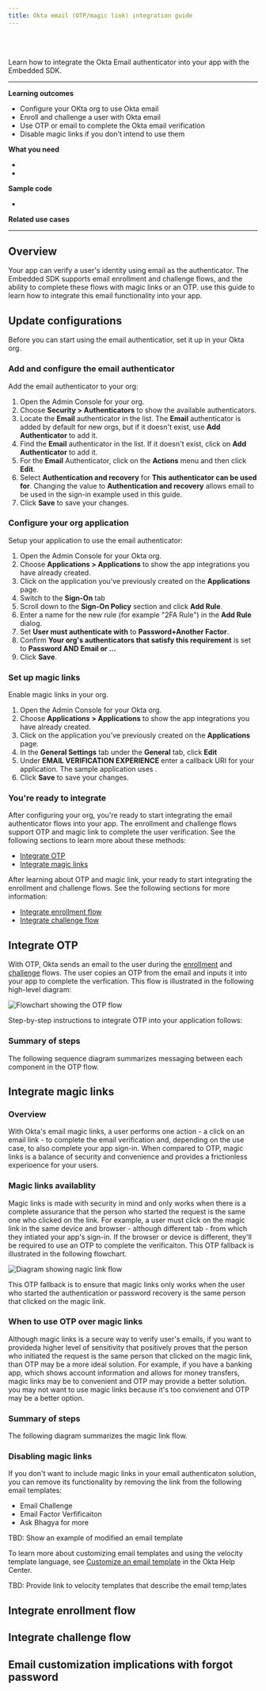 ```yaml
---
title: Okta email (OTP/magic link) integration guide
---
```


<div class="oie-embedded-sdk">

<ApiLifecycle access="ie" /><br>
<ApiLifecycle access="Limited GA" /><br>

<StackSelector />

Learn how to integrate the Okta Email authenticator into your app with the Embedded SDK.

---
**Learning outcomes**

* Configure your OKta org to use Okta email
* Enroll and challenge a user with Okta email
* Use OTP or email to complete the Okta email verification
* Disable magic links if you don't intend to use them

**What you need**

* <StackSnippet snippet="whatyouneedsdk" />
* <StackSnippet snippet="whatyouneedorg" />

**Sample code**

* <StackSnippet snippet="samplecode" />

**Related use cases**

<StackSnippet snippet="relatedusecases" />

---

## Overview

Your app can verify a user's identity using email as the authenticator. The Embedded SDK supports email enrollment and challenge flows, and the ability to complete these flows with magic links or an OTP. use this guide to learn how to integrate this email functionality into your app.

## Update configurations

Before you can start using the email authenticatior, set it up in your Okta org.

### Add and configure the email authenticator

Add the email authenticator to your org:

1. Open the Admin Console for your org.
1. Choose **Security > Authenticators** to show the available authenticators.
1. Locate the **Email** authenticator in the list. The **Email** authenticator is added by default for new orgs, but if it doesn't exist, use **Add Authenticator** to add it.
1. Find the **Email** authenticator in the list. If it doesn't exist, click on **Add Authenticator** to add it.
1. For the **Email** Authenticator, click on the **Actions** menu and then click **Edit**.
1. Select **Authentication and recovery** for **This authenticator can be used for**. Changing the value to **Authentication and recovery**  allows email to be used in the sign-in example used in this guide.
1. Click **Save** to save your changes.

### Configure your org application

Setup your application to use the email authenticator:

1. Open the Admin Console for your Okta org.
1. Choose **Applications > Applications** to show the app integrations you have already created.
1. Click on the application you’ve previously created on the **Applications** page.
1. Switch to the **Sign-On** tab
1. Scroll down to the **Sign-On Policy** section and click **Add Rule**.
1. Enter a name for the new rule (for example "2FA Rule") in the **Add Rule** dialog.
1. Set **User must authenticate with** to **Password+Another Factor**.
1. Confirm **Your org's authenticators that satisfy this requirement** is set to **Password AND Email or ...**
1. Click **Save**.

### Set up magic links

Enable magic links in your org.

1. Open the Admin Console for your Okta org.
1. Choose **Applications > Applications** to show the app integrations you have already created.
1. Click on the application you’ve previously created on the **Applications** page.
1. In the **General Settings** tab under the **General** tab, click **Edit**
1. Under **EMAIL VERIFICATION EXPERIENCE** enter a callback URI for your application. The sample application uses <StackSnippet snippet="callbackuri" inline />.
1. Click **Save** to save your changes.

### You're ready to integrate

After configuring your org, you're ready to start integrating the email authenticator flows into your app. The enrollment and challenge flows support OTP and magic link to complete the user verification. See the following sections to learn more about these methods:

* [Integrate OTP](#integrate-otp)
* [Integrate magic links](#integrate-magic-links)

After learning about OTP and magic link, your ready to start integrating the enrollment and challenge flows. See the following sections for more information:

* [Integrate enrollment flow](#integrate-enrollment-flow)
* [Integrate challenge flow](#integrate-challenge-flow)

## Integrate OTP

With OTP, Okta sends an email to the user during the [enrollment](#integrate-enrollment-flow) and [challenge](#integrate-challenge-flow) flows. The user copies an OTP from the email and inputs it into your app to complete the verfication. This flow is illustrated in the following high-level diagram:

<div class="common-image-format">

![Flowchart showing the OTP flow](/img/authenticators/authenticators-email-overview-otp-flowchart.png)

</div>

Step-by-step instructions to integrate OTP into your application follows:

### Summary of steps

The following sequence diagram summarizes messaging between each component in the OTP flow.

<StackSnippet snippet="integrateotpsummary"/>

<StackSnippet snippet="integrateotp" />

## Integrate magic links

### Overview

With Okta's email magic links, a user performs one action - a click on an email link - to complete the email verification and, depending on the use case, to also complete your app sign-in. When compared to OTP, magic links is a balance of security and convenience and provides a frictionless experioence for your users.

### Magic links availablity

Magic links is made with security in mind and only works when there is a complete assurance that the person who started the request is the same one who clicked on the link. For example, a user must click on the magic link in the same device and browser - although different tab - from which they intiated your app's sign-in. If the browser or device is different, they'll be required to use an OTP to complete the verificaiton. This OTP fallback is illustrated in the following flowchart.

<div class="common-image-format">

![Diagram showing nagic link flow](/img/authenticators/authenticators-email-magic-link-flowchart.png)

</div>

This OTP fallback is to ensure that magic links only works when the user who started the authentication or password recovery is the same person that clicked on the magic link.

### When to use OTP over magic links

Although magic links is a secure way to verify user's emails, if you want to provideda higher level of sensitivity that positively proves that the person who initiated the request is the same person that clicked on the magic link, than OTP may be a more ideal solution. For example, if you have a banking app, which shows account information and allows for money transfers, magic links may be to convenient and OTP may provide a better solution. you may not want to use magic links because it's too convienent and OTP may be a better option.

### Summary of steps

The following diagram summarizes the magic link flow.

<StackSnippet snippet="integratemagiclinksummary"/>

<StackSnippet snippet="integratemagiclink" />

### Disabling magic links

If you don't want to include magic links in your email authenticaton solution, you can remove its functionality by removing the link from the following email templates:

* Email Challenge
* Email Factor Verfificaiton
* Ask Bhagya for more

TBD: Show an example of modified an email template

To learn more about customizing email templates and using the velocity template language, see [Customize an email template](https://help.okta.com/en/prod/Content/Topics/Settings/Settings_Email.htm) in the Okta Help Center.

TBD: Provide link to velocity templates that describe the email temp;lates

## Integrate enrollment flow

<StackSnippet snippet="integrateenrollsummary"/>

<StackSnippet snippet="integrateenroll"/>

## Integrate challenge flow

<StackSnippet snippet="integratechallengesummary"/>

<StackSnippet snippet="integratechallenge" />

## Email customization implications with forgot password

</div>
